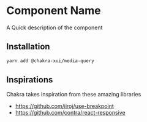 # Component Name

A Quick description of the component

## Installation

```sh
yarn add @chakra-xui/media-query
```

## Inspirations

Chakra takes inspiration from these amazing libraries

- https://github.com/iiroj/use-breakpoint
- https://github.com/contra/react-responsive
